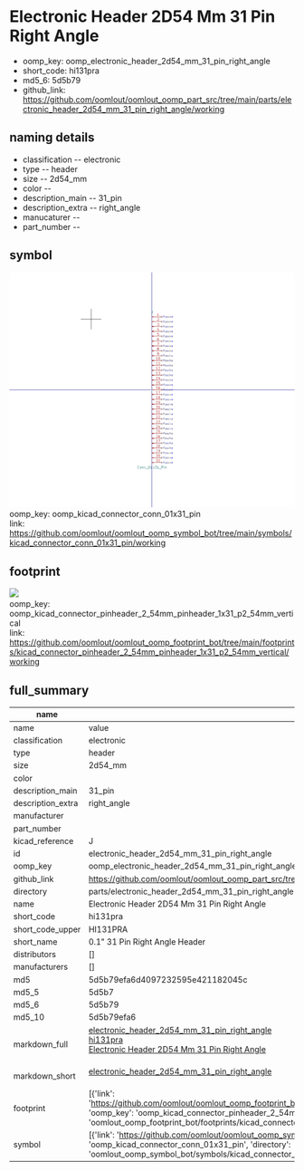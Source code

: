 # Electronic Header 2D54 Mm 31 Pin Right Angle

  
* oomp_key: oomp_electronic_header_2d54_mm_31_pin_right_angle 
* short_code: hi131pra
* md5_6: 5d5b79  
* github_link: https://github.com/oomlout/oomlout_oomp_part_src/tree/main/parts/electronic_header_2d54_mm_31_pin_right_angle/working  
## naming details
* classification -- electronic
* type -- header
* size -- 2d54_mm
* color -- 
* description_main -- 31_pin
* description_extra -- right_angle
* manucaturer -- 
* part_number -- 



## symbol

![](symbol/0/working/working_600.png)  
oomp_key: oomp_kicad_connector_conn_01x31_pin  
link: https://github.com/oomlout/oomlout_oomp_symbol_bot/tree/main/symbols/kicad_connector_conn_01x31_pin/working  

## footprint

![](footprint/0/working/working_600.png)  
oomp_key: oomp_kicad_connector_pinheader_2_54mm_pinheader_1x31_p2_54mm_vertical  
link: https://github.com/oomlout/oomlout_oomp_footprint_bot/tree/main/footprints/kicad_connector_pinheader_2_54mm_pinheader_1x31_p2_54mm_vertical/working  

## full_summary
| name | value | 
| --- | --- | 
| name | value | 
| classification | electronic | 
| type | header | 
| size | 2d54_mm | 
| color |  | 
| description_main | 31_pin | 
| description_extra | right_angle | 
| manufacturer |  | 
| part_number |  | 
| kicad_reference | J | 
| id | electronic_header_2d54_mm_31_pin_right_angle | 
| oomp_key | oomp_electronic_header_2d54_mm_31_pin_right_angle | 
| github_link | https://github.com/oomlout/oomlout_oomp_part_src/tree/main/parts/electronic_header_2d54_mm_31_pin_right_angle/working | 
| directory | parts/electronic_header_2d54_mm_31_pin_right_angle | 
| name | Electronic Header 2D54 Mm 31 Pin Right Angle | 
| short_code | hi131pra | 
| short_code_upper | HI131PRA | 
| short_name | 0.1" 31 Pin Right Angle Header | 
| distributors | [] | 
| manufacturers | [] | 
| md5 | 5d5b79efa6d4097232595e421182045c | 
| md5_5 | 5d5b7 | 
| md5_6 | 5d5b79 | 
| md5_10 | 5d5b79efa6 | 
| markdown_full | [electronic_header_2d54_mm_31_pin_right_angle](https://github.com/oomlout/oomlout_oomp_part_src/tree/main/parts/electronic_header_2d54_mm_31_pin_right_angle/working)<br>[hi131pra](https://github.com/oomlout/oomlout_oomp_part_src/tree/main/parts/electronic_header_2d54_mm_31_pin_right_angle/working)<br>[Electronic Header 2D54 Mm 31 Pin Right Angle](https://github.com/oomlout/oomlout_oomp_part_src/tree/main/parts/electronic_header_2d54_mm_31_pin_right_angle/working)<br><br> | 
| markdown_short | [electronic_header_2d54_mm_31_pin_right_angle](https://github.com/oomlout/oomlout_oomp_part_src/tree/main/parts/electronic_header_2d54_mm_31_pin_right_angle/working)<br><br> | 
| footprint | [{'link': 'https://github.com/oomlout/oomlout_oomp_footprint_bot/tree/main/foootprntss/kicad_connector_pinheader_2_54mm_pinheader_1x31_p2_54mm_vertical', 'oomp_key': 'oomp_kicad_connector_pinheader_2_54mm_pinheader_1x31_p2_54mm_vertical', 'directory': 'oomlout_oomp_footprint_bot/footprints/kicad_connector_pinheader_2_54mm_pinheader_1x31_p2_54mm_vertical//working/working.kicad_mod'}] | 
| symbol | [{'link': 'https://github.com/oomlout/oomlout_oomp_symbol_bot/tree/main/symbols/kicad_connector_conn_01x31_pin', 'oomp_key': 'oomp_kicad_connector_conn_01x31_pin', 'directory': 'oomlout_oomp_symbol_bot/symbols/kicad_connector_conn_01x31_pin//working/working.kicad_sym'}] | 
